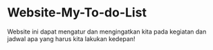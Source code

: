 # Website-My-To-do-List
Website ini dapat mengatur dan mengingatkan kita pada kegiatan dan jadwal apa yang harus kita lakukan kedepan!
